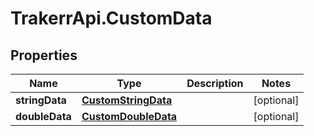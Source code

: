 # TrakerrApi.CustomData

## Properties
Name | Type | Description | Notes
------------ | ------------- | ------------- | -------------
**stringData** | [**CustomStringData**](CustomStringData.md) |  | [optional] 
**doubleData** | [**CustomDoubleData**](CustomDoubleData.md) |  | [optional] 


